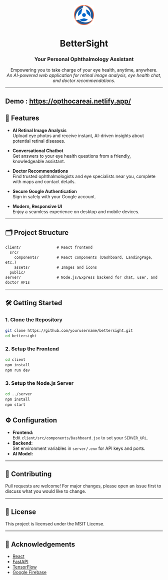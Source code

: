 <p align="center">
  <img src="client/src/assets/logo.svg" alt="BetterSight Logo" height="64">
</p>

<h1 align="center"><b>BetterSight</b></h1>
<h3 align="center">Your Personal Ophthalmology Assistant</h3>

<p align="center">
  Empowering you to take charge of your eye health, anytime, anywhere.<br>
  <i>An AI-powered web application for retinal image analysis, eye health chat, and doctor recommendations.</i>
</p>

---
## Demo : https://opthocareai.netlify.app/

## 🚀 Features

- **AI Retinal Image Analysis**  
  Upload eye photos and receive instant, AI-driven insights about potential retinal diseases.

- **Conversational Chatbot**  
  Get answers to your eye health questions from a friendly, knowledgeable assistant.

- **Doctor Recommendations**  
  Find trusted ophthalmologists and eye specialists near you, complete with maps and contact details.

- **Secure Google Authentication**  
  Sign in safely with your Google account.

- **Modern, Responsive UI**  
  Enjoy a seamless experience on desktop and mobile devices.

---

## 🗂️ Project Structure

```
client/                # React frontend
  src/
    components/        # React components (Dashboard, LandingPage, etc.)
    assets/            # Images and icons
  public/
server/                # Node.js/Express backend for chat, user, and doctor APIs
```

---

## 🛠️ Getting Started

### 1. Clone the Repository

```sh
git clone https://github.com/yourusername/bettersight.git
cd bettersight
```

### 2. Setup the Frontend

```sh
cd client
npm install
npm run dev
```

### 3. Setup the Node.js Server

```sh
cd ../server
npm install
npm start
```

## ⚙️ Configuration

- **Frontend:**  
  Edit `client/src/components/Dashboard.jsx` to set your `SERVER_URL`.
- **Backend:**  
  Set environment variables in `server/.env` for API keys and ports.
- **AI Model:**  
---

## 🤝 Contributing

Pull requests are welcome! For major changes, please open an issue first to discuss what you would like to change.

---

## 📄 License

This project is licensed under the MSIT License.

---

## 🙏 Acknowledgements

- [React](https://react.dev/)
- [FastAPI](https://fastapi.tiangolo.com/)
- [TensorFlow](https://www.tensorflow.org/)
- [Google Firebase](https://firebase.google.com/)

